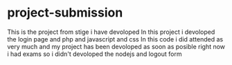 # project-submission
 This is the project from stige i have  devoloped
 In this project i devoloped the login page and php and javascript and css 
 In this code i did attended as very much and my project has been devoloped as soon as posible right now i had exams so i didn't devoloped the nodejs and logout form 
